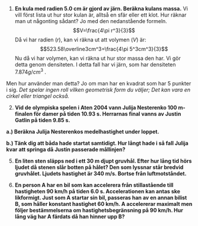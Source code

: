 1. **En kula med radien $5.0$ cm är gjord av järn. Beräkna kulans massa.**
Vi vill först lista ut hur stor kulan är, alltså en sfär eller ett klot. Hur räknar man ut någonting sådant? Jo med den nedanstående formeln.
$$V=\frac{4\pi r^3}{3}$$
Då vi har radien ($r$), kan vi räkna ut att volymen ($V$) är:
$$523.58\overline3cm^3=\frac{4\pi 5^3cm^3}{3}$$
Nu då vi har volymen, kan vi räkna ut hur stor massa den har. Vi gör detta genom densiteten. I detta fall har vi järn, som har densiteten $7.874 g/cm^3$ . 

Men hur använder man detta? Jo om man har en kvadrat som har $5$ punkter i sig. *Det spelar ingen roll vilken geometrisk form du väljer; Det kan vara en cirkel eller triangel också.* 

2. **Vid de olympiska spelen i Aten 2004 vann Julija Nesterenko $100$ m-finalen för damer på tiden $10.93$ s. Herrarnas final vanns av Justin Gatlin på tiden $9.85$ s.**

**a.) Beräkna Julija Nesterenkos medelhastighet under loppet.**

**b.) Tänk dig att båda hade startat samtidigt. Hur långt hade i så fall Julija kvar att springa då Justin passerade mållinjen?**

5. **En liten sten släpps ned i ett $30$ m djupt gruvhål. Efter hur lång tid hörs ljudet då stenen slår botten på hålet? Den som lyssnar står bredvid gruvhålet. Ljudets hastighet är $340$ m/s. Bortse från luftmotståndet.**

7. **En person A har en bil som kan accelerera från stillastående till hastigheten $90$ km/h på tiden $6.0$ s. Accelerationen kan antas ske likformigt. Just som A startar sin bil, passeras han av en annan bilist B, som håller konstant hastighet $60$ km/h. A accelererar maximalt men följer bestämmelserna om hastighetsbegränsning på $90$ km/h. Hur lång väg har A färdats då han hinner upp B?**
